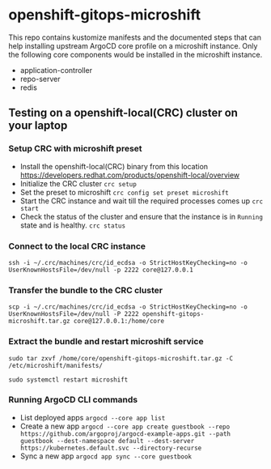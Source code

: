 # openshift-gitops-microshift
This repo contains kustomize manifests and the documented steps that can help installing upstream ArgoCD core profile on a microshift instance.
Only the following core components would be installed in the microshift instance.
- application-controller
- repo-server
- redis

## Testing on a openshift-local(CRC) cluster on your laptop

### Setup CRC with microshift preset
- Install the openshift-local(CRC) binary from this location https://developers.redhat.com/products/openshift-local/overview
- Initialize the CRC cluster
```crc setup```
- Set the preset to microshift
```crc config set preset microshift```
- Start the CRC instance and wait till the required processes comes up
```crc start```
- Check the status of the cluster and ensure that the instance is in `Running` state and is healthy.
```crc status```

### Connect to the local CRC instance

```ssh -i ~/.crc/machines/crc/id_ecdsa -o StrictHostKeyChecking=no -o UserKnownHostsFile=/dev/null -p 2222 core@127.0.0.1```

### Transfer the bundle to the CRC cluster

``` scp -i ~/.crc/machines/crc/id_ecdsa -o StrictHostKeyChecking=no -o UserKnownHostsFile=/dev/null -P 2222 openshift-gitops-microshift.tar.gz core@127.0.0.1:/home/core ```
### Extract the bundle and restart microshift service

```
sudo tar zxvf /home/core/openshift-gitops-microshift.tar.gz -C /etc/microshift/manifests/

sudo systemctl restart microshift
```

### Running ArgoCD CLI commands

- List deployed apps
```argocd --core app list```
- Create a new app
```argocd --core app create guestbook --repo https://github.com/argoproj/argocd-example-apps.git --path guestbook --dest-namespace default --dest-server https://kubernetes.default.svc --directory-recurse```
- Sync a new app
```argocd app sync --core guestbook```
